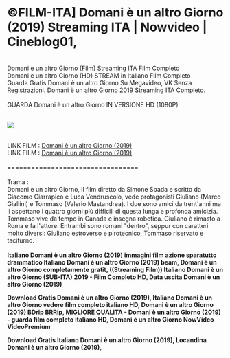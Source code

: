 <h1>©FILM-ITA] Domani è un altro Giorno (2019) Streaming ITA | Nowvideo | Cineblog01, </h1>
<br>
Domani è un altro Giorno (Film) Streaming ITA Film Completo<br>
Domani è un altro Giorno (HD) STREAM in Italiano Film Completo <br>
Guarda Gratis Domani è un altro Giorno Su Megavideo, VK Senza Registrazioni. Domani è un altro Giorno 2019 Streaming ITA Completo.<br> 
<br>
GUARDA Domani è un altro Giorno IN VERSIONE HD (1080P) 
<br>
<br>
<p><img src="https://mr.comingsoon.it/imgdb/locandine/235x336/55099.jpg" /></p>
<br>
LINK FILM : <a href="https://bit.ly/2DNLUMd">Domani è un altro Giorno (2019)</a>
<br>
LINK FILM : <a href="https://bit.ly/2DNLUMd">Domani è un altro Giorno (2019)</a>
<br>
<br>
=================================
<br>
<br>
Trama :<br>
Domani è un altro Giorno, il film diretto da Simone Spada e scritto da Giacomo Ciarrapico e Luca Vendruscolo, vede protagonisti Giuliano (Marco Giallini) e Tommaso (Valerio Mastandrea).
I due sono amici da trent'anni ma li aspettano i quattro giorni più difficili di questa lunga e profonda amicizia.
Tommaso vive da tempo in Canada e insegna robotica.
Giuliano è rimasto a Roma e fa l'attore.
Entrambi sono romani "dentro", seppur con caratteri molto diversi: Giuliano estroverso e pirotecnico, Tommaso riservato e taciturno.

<br>
<br>
<strong>Italiano Domani è un altro Giorno (2019) immagini film azione sparatutto drammatico Italiano Domani è un altro Giorno (2019) beam, Domani è un altro Giorno completamente gratit, ((Streaming Film)) Italiano Domani è un altro Giorno (SUB-ITA) 2019 - Film Completo HD, Data uscita Domani è un altro Giorno (2019) 

Download Gratis Domani è un altro Giorno (2019), Italiano Domani è un altro Giorno vedere film completo italiano HD, Domani è un altro Giorno (2019) BDrip BRRip, MIGLIORE QUALITA - Domani è un altro Giorno (2019) - guarda film completo italiano HD, Domani è un altro Giorno NowVideo VideoPremium 

Download Gratis Italiano Domani è un altro Giorno (2019), Locandina Domani è un altro Giorno (2019),</strong>
